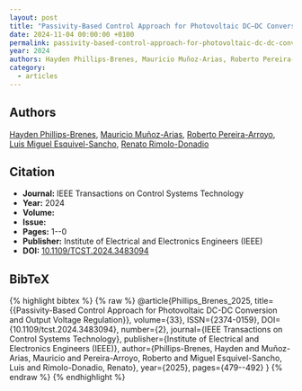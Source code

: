 ```yaml
---
layout: post
title: "Passivity-Based Control Approach for Photovoltaic DC–DC Conversion and Output Voltage Regulation"
date: 2024-11-04 00:00:00 +0100
permalink: passivity-based-control-approach-for-photovoltaic-dc-dc-conversion-and-output-voltage-regulation
year: 2024
authors: Hayden Phillips-Brenes, Mauricio Muñoz-Arias, Roberto Pereira-Arroyo, Luis Miguel Esquivel-Sancho, Renato Rimolo-Donadio
category:
  - articles
---
```

 
## Authors
[Hayden Phillips-Brenes](authors/hayden_phillips_brenes), [Mauricio Muñoz-Arias](authors/mauricio_munoz_arias), [Roberto Pereira-Arroyo](authors/roberto_pereira_arroyo), [Luis Miguel Esquivel-Sancho](authors/luis_miguel_esquivel_sancho), [Renato Rimolo-Donadio](authors/renato_rimolo_donadio)
 
## Citation
- **Journal:** IEEE Transactions on Control Systems Technology
- **Year:** 2024
- **Volume:** 
- **Issue:** 
- **Pages:** 1--0
- **Publisher:** Institute of Electrical and Electronics Engineers (IEEE)
- **DOI:** [10.1109/TCST.2024.3483094](https://doi.org/10.1109/TCST.2024.3483094)
 
## BibTeX
{% highlight bibtex %}
{% raw %}
@article{Phillips_Brenes_2025,
  title={{Passivity-Based Control Approach for Photovoltaic DC-DC Conversion and Output Voltage Regulation}},
  volume={33},
  ISSN={2374-0159},
  DOI={10.1109/tcst.2024.3483094},
  number={2},
  journal={IEEE Transactions on Control Systems Technology},
  publisher={Institute of Electrical and Electronics Engineers (IEEE)},
  author={Phillips-Brenes, Hayden and Muñoz-Arias, Mauricio and Pereira-Arroyo, Roberto and Miguel Esquivel-Sancho, Luis and Rimolo-Donadio, Renato},
  year={2025},
  pages={479--492}
}
{% endraw %}
{% endhighlight %}
 
